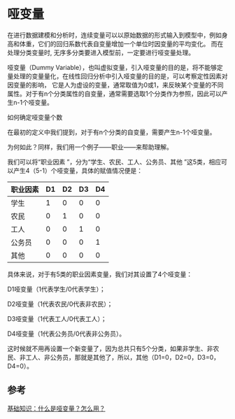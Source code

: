 # 哑变量

在进行数据建模和分析时，连续变量可以以原始数据的形式输入到模型中，例如身高和体重，它们的回归系数代表自变量增加一个单位时因变量的平均变化。
而在处理分类变量时, 无序多分类要进入模型前，一定要进行哑变量处理。

哑变量（Dummy Variable），也叫虚拟变量，引入哑变量的目的是，将不能够定量处理的变量量化，在线性回归分析中引入哑变量的目的是，可以考察定性因素对因变量的影响，
它是人为虚设的变量，通常取值为0或1，来反映某个变量的不同属性。对于有n个分类属性的自变量，通常需要选取1个分类作为参照，因此可以产生n-1个哑变量。

如何确定哑变量个数

在最初的定义中我们提到，对于有n个分类的自变量，需要产生n-1个哑变量。

为何如此？同样，我们用一个例子——职业——来帮助理解。

我们可以将“职业因素 ”，分为“学生、农民、工人、公务员、其他 ”这5类，相应可以产生4（5-1）个哑变量，具体的赋值情况便是：

职业因素|D1|D2|D3|D4
--|--|--|--|--
学生|1|0|0|0
农民|0|1|0|0
工人|0|0|1|0
公务员|0|0|0|1
其他|0|0|0|0

具体来说，对于有5类的职业因素变量，我们对其设置了4个哑变量：

D1哑变量（1代表学生/0代表学生）；

D2哑变量（1代表农民/0代表非农民）；

D3哑变量（1代表工人/0代表工人）；

D4哑变量（1代表公务员/0代表非公务员）。

这时候就不用再设置一个新变量了，因为总共只有5个分类，如果非学生、非农民、非工人、非公务员，那就是其他了，所以，其他（D1=0，D2=0，D3=0，D4=0）。

## 参考
[基础知识：什么是哑变量？怎么用？](https://zhuanlan.zhihu.com/p/631464481)




